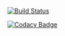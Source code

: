 [![Build Status](https://travis-ci.org/DavidEGaleano/desapp-groupA-backend.svg?branch=master)](https://travis-ci.org/DavidEGaleano/desapp-groupA-backend)

[![Codacy Badge](https://api.codacy.com/project/badge/Grade/815de46a95bf47d88ebff9de423b6c3a)](https://www.codacy.com/app/degnexo/desapp-groupA-backend?utm_source=github.com&amp;utm_medium=referral&amp;utm_content=DavidEGaleano/desapp-groupA-backend&amp;utm_campaign=Badge_Grade)

